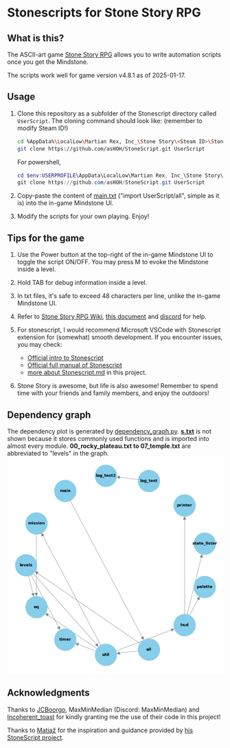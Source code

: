 # Stonescripts for Stone Story RPG

## What is this?

The ASCII-art game [Stone Story RPG](https://store.steampowered.com/app/603390/Stone_Story_RPG/) allows you to write automation scripts once you get the Mindstone.

The scripts work well for game version v4.8.1 as of 2025-01-17.


## Usage

1. Clone this repository as a subfolder of the Stonescript directory called `UserScript`.
   The cloning command should look like: (remember to modify Steam ID!)

   ```bash
   cd %AppData%\LocalLow\Martian Rex, Inc_\Stone Story\<Steam ID>\Stonescript
   git clone https://github.com/asHOH/StoneScript.git UserScript
   ```

   For powershell,

   ```powershell
   cd $env:USERPROFILE\AppData\LocalLow\Martian Rex, Inc_\Stone Story\<Steam ID>\Stonescript
   git clone https://github.com/asHOH/StoneScript.git UserScript
   ```

2. Copy-paste the content of [main.txt](https://github.com/asHOH/StoneScript-for-Stone-Story-RPG/blob/master/main.txt) ("import UserScript/all", simple as it is) into the in-game Mindstone UI.

3. Modify the scripts for your own playing. Enjoy!


## Tips for the game

1. Use the Power button at the top-right of the in-game Mindstone UI to toggle the script ON/OFF. You may press M to evoke the Mindstone inside a level.

2. Hold TAB for debug information inside a level.

3. In txt files, it's safe to exceed 48 characters per line, unlike the in-game Mindstone UI.

4. Refer to [Stone Story RPG Wiki](https://stone-story-rpg.fandom.com/wiki/Stone_Story_RPG_Wiki), [this document](https://docs.google.com/document/d/1ydn2PqK_AGXhX168IryDyiJ2Hp49zXuM6dw-0fLzzR0/edit)  and [discord](https://discord.com/channels/423242655498240000/423242655498240005) for help.

5. For stonescript, I would recommend Microsoft VSCode with Stonescript extension for (somewhat) smooth development. If you encounter issues, you may check:
   - [Official intro to Stonescript](https://stonestoryrpg.com/stonescript/)
   - [Official full manual of Stonescript](https://stonestoryrpg.com/stonescript/manual.html)
   - [more about Stonescript.md](https://github.com/asHOH/StoneScript-for-Stone-Story-RPG/blob/master/more%20about%20Stonescript.md) in this project.

6. Stone Story is awesome, but life is also awesome! Remember to spend time with your friends and family members, and enjoy the outdoors!


## Dependency graph

The dependency plot is generated by [dependency_graph.py](dependency_graph.py). [**s.txt**](https://github.com/asHOH/StoneScript-for-Stone-Story-RPG/blob/master/s.txt) is not shown because it stores commonly used functions and is imported into almost every module. **00_rocky_plateau.txt to 07_temple.txt** are abbreviated to "levels" in the graph.
![dependency_graph](dependency_graph.png)

## Acknowledgments

Thanks to [JCBoorgo](https://pastebin.com/u/JCBoorgo), MaxMinMedian (Discord: MaxMinMedian) and [Incoherent_toast](https://github.com/Incoherent-Toast) for kindly granting me the use of their code in this project!

Thanks to [Matjaž](https://github.com/TheMatjaz) for the inspiration and guidance provided by [his StoneScript project](https://github.com/TheMatjaz/StoneScript).
